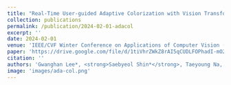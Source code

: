 ```yaml
---
title: "Real-Time User-guided Adaptive Colorization with Vision Transformer"
collection: publications
permalink: /publication/2024-02-01-adacol
excerpt: ''
date: 2024-02-01
venue: 'IEEE/CVF Winter Conference on Applications of Computer Vision (WACV)'
paper: 'https://drive.google.com/file/d/1tiVhrZWkZ8rAI5qCUDLFOPhadI-mO2Ks/view?usp=sharing'
citation: ''
authors: 'Gwanghan Lee*, <strong>Saebyeol Shin*</strong>, Taeyoung Na, Simon S. Woo'
image: 'images/ada-col.png'
---
```

